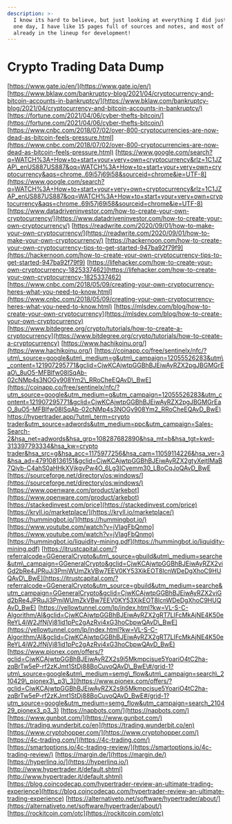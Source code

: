 ```yaml
---
description: >-
  I know its hard to believe, but just looking at everything I did just in this
  one day, I have like 15 pages full of sources and notes, and most of them are
  already in the lineup for development!
---
```


# Crypto Trading Data Dump

[https://www.gate.io/en/](https://www.gate.io/en/) [https://www.bklaw.com/bankruptcy-blog/2021/04/cryptocurrency-and-bitcoin-accounts-in-bankruptcy/](https://www.bklaw.com/bankruptcy-blog/2021/04/cryptocurrency-and-bitcoin-accounts-in-bankruptcy/) [https://fortune.com/2021/04/06/cyber-thefts-bitcoin/](https://fortune.com/2021/04/06/cyber-thefts-bitcoin/) [https://www.cnbc.com/2018/07/02/over-800-cryptocurrencies-are-now-dead-as-bitcoin-feels-pressure.html](https://www.cnbc.com/2018/07/02/over-800-cryptocurrencies-are-now-dead-as-bitcoin-feels-pressure.html) [https://www.google.com/search?q=WATCH%3A+How+to+start+your+very+own+cryptocurrency&rlz=1C1JZAP\_enUS887US887&oq=WATCH%3A+How+to+start+your+very+own+cryptocurrency&aqs=chrome..69i57j69i58&sourceid=chrome&ie=UTF-8](https://www.google.com/search?q=WATCH%3A+How+to+start+your+very+own+cryptocurrency&rlz=1C1JZAP_enUS887US887&oq=WATCH%3A+How+to+start+your+very+own+cryptocurrency&aqs=chrome..69i57j69i58&sourceid=chrome&ie=UTF-8) [https://www.datadriveninvestor.com/how-to-create-your-own-cryptocurrency/](https://www.datadriveninvestor.com/how-to-create-your-own-cryptocurrency/) [https://readwrite.com/2020/09/01/how-to-make-your-own-cryptocurrency/](https://readwrite.com/2020/09/01/how-to-make-your-own-cryptocurrency/) [https://hackernoon.com/how-to-create-your-own-cryptocurrency-tips-to-get-started-947ba92f79f9](https://hackernoon.com/how-to-create-your-own-cryptocurrency-tips-to-get-started-947ba92f79f9) [https://lifehacker.com/how-to-create-your-own-cryptocurrency-1825337462](https://lifehacker.com/how-to-create-your-own-cryptocurrency-1825337462) [https://www.cnbc.com/2018/05/09/creating-your-own-cryptocurrency-heres-what-you-need-to-know.html](https://www.cnbc.com/2018/05/09/creating-your-own-cryptocurrency-heres-what-you-need-to-know.html) [https://mlsdev.com/blog/how-to-create-your-own-cryptocurrency](https://mlsdev.com/blog/how-to-create-your-own-cryptocurrency) [https://www.bitdegree.org/crypto/tutorials/how-to-create-a-cryptocurrency](https://www.bitdegree.org/crypto/tutorials/how-to-create-a-cryptocurrency) [https://www.hachikoinu.org/](https://www.hachikoinu.org/) [https://coinapp.co/free/sentinelx/nfc/?utm\_source=google&utm\_medium=g&utm\_campaign=12055526283&utm\_content=121907295771&gclid=CjwKCAjwtpGGBhBJEiwAyRZX2pgJBGMGrEaO\_8uO5-MFBIfw08lSqAb-02cNMp4s3NOGy908Ym2\_RRoCheEQAvD\_BwE](https://coinapp.co/free/sentinelx/nfc/?utm_source=google&utm_medium=g&utm_campaign=12055526283&utm_content=121907295771&gclid=CjwKCAjwtpGGBhBJEiwAyRZX2pgJBGMGrEaO_8uO5-MFBIfw08lSqAb-02cNMp4s3NOGy908Ym2_RRoCheEQAvD_BwE) [https://hypertrader.app/?utm\_term=crypto trader&utm\_source=adwords&utm\_medium=ppc&utm\_campaign=Sales-Search-2&hsa\_net=adwords&hsa\_grp=108287682890&hsa\_mt=b&hsa\_tgt=kwd-313397793334&hsa\_kw=crypto trader&hsa\_src=g&hsa\_acc=1175977256&hsa\_cam=11059114226&hsa\_ver=3&hsa\_ad=479108136151&gclid=CjwKCAjwtpGGBhBJEiwAyRZX2gtyXejtIMaB7Qiyb-C4ahS0aHHkXVjkgvPw4O\_6Lg3ICyemm30\_LBoCqJoQAvD\_BwE](https://hypertrader.app/?utm_term=crypto%20trader&utm_source=adwords&utm_medium=ppc&utm_campaign=Sales-Search-2&hsa_net=adwords&hsa_grp=108287682890&hsa_mt=b&hsa_tgt=kwd-313397793334&hsa_kw=crypto%20trader&hsa_src=g&hsa_acc=1175977256&hsa_cam=11059114226&hsa_ver=3&hsa_ad=479108136151&gclid=CjwKCAjwtpGGBhBJEiwAyRZX2gtyXejtIMaB7Qiyb-C4ahS0aHHkXVjkgvPw4O_6Lg3ICyemm30_LBoCqJoQAvD_BwE) [https://sourceforge.net/directory/os:windows/](https://sourceforge.net/directory/os:windows/) [https://www.openware.com/product/arkebot](https://www.openware.com/product/arkebot) [https://stackedinvest.com/price](https://stackedinvest.com/price) [https://kryll.io/marketplace/](https://kryll.io/marketplace/) [https://hummingbot.io/](https://hummingbot.io/) [https://www.youtube.com/watch?v=jVIagFbQnmo](https://www.youtube.com/watch?v=jVIagFbQnmo) [https://hummingbot.io/liquidity-mining.pdf](https://hummingbot.io/liquidity-mining.pdf) [https://itrustcapital.com/?referralcode=GGeneralCrypto&utm\_source=gbuild&utm\_medium=searche&utm\_campaign=GGeneralCrypto&gclid=CjwKCAjwtpGGBhBJEiwAyRZX2viGd2bRe4JPRuJi3PmiWUmZkVBw7EEV0KY53XikEOT8lcnWDeDgXhoC9HUQAvD\_BwE](https://itrustcapital.com/?referralcode=GGeneralCrypto&utm_source=gbuild&utm_medium=searche&utm_campaign=GGeneralCrypto&gclid=CjwKCAjwtpGGBhBJEiwAyRZX2viGd2bRe4JPRuJi3PmiWUmZkVBw7EEV0KY53XikEOT8lcnWDeDgXhoC9HUQAvD_BwE) [https://yellowtunnel.com/lp/index.html?kw=VL-S-C-Algorithm/AI&gclid=CjwKCAjwtpGGBhBJEiwAyRZX2gRT7LIFcMkAjNE4K50eReYL4iW2JfNjVj81id1pPc2gAzRvi4xG3hoCbpwQAvD\_BwE](https://yellowtunnel.com/lp/index.html?kw=VL-S-C-Algorithm/AI&gclid=CjwKCAjwtpGGBhBJEiwAyRZX2gRT7LIFcMkAjNE4K50eReYL4iW2JfNjVj81id1pPc2gAzRvi4xG3hoCbpwQAvD_BwE) [https://www.pionex.com/offers/?gclid=CjwKCAjwtpGGBhBJEiwAyRZX2s9i5Mkmpcisue5YoariO4tC2ha-zqBrTw5eP-rf2zKJmt1StDj88BoCuvoQAvD\_BwE\#/grid-1?utm\_source=google&utm\_medium=semg\_flow&utm\_campaign=search\_210429\_pionex3\_p3\_3](https://www.pionex.com/offers/?gclid=CjwKCAjwtpGGBhBJEiwAyRZX2s9i5Mkmpcisue5YoariO4tC2ha-zqBrTw5eP-rf2zKJmt1StDj88BoCuvoQAvD_BwE#/grid-1?utm_source=google&utm_medium=semg_flow&utm_campaign=search_210429_pionex3_p3_3) [https://napbots.com/](https://napbots.com/) [https://www.gunbot.com/](https://www.gunbot.com/) [https://trading.wunderbit.co/en](https://trading.wunderbit.co/en) [https://www.cryptohopper.com/](https://www.cryptohopper.com/) [https://4c-trading.com/](https://4c-trading.com/) [https://smartoptions.io/4c-trading-review/](https://smartoptions.io/4c-trading-review/) [https://margin.de/](https://margin.de/) [https://hyperlinq.io/](https://hyperlinq.io/) [http://www.hypertrader.it/default.shtml](http://www.hypertrader.it/default.shtml) [https://blog.coincodecap.com/hypertrader-review-an-ultimate-trading-experience](https://blog.coincodecap.com/hypertrader-review-an-ultimate-trading-experience) [https://alternativeto.net/software/hypertrader/about/](https://alternativeto.net/software/hypertrader/about/) [https://rockitcoin.com/otc](https://rockitcoin.com/otc)

